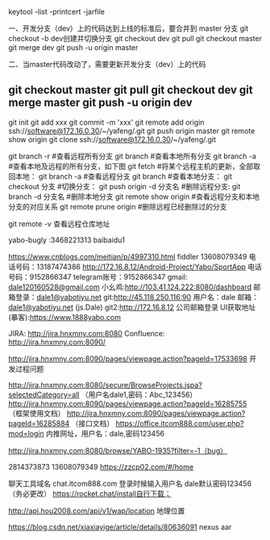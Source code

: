 keytool -list -printcert -jarfile

一、开发分支（dev）上的代码达到上线的标准后，要合并到 master 分支
git checkout -b dev创建并切换分支
git checkout dev
git pull
git checkout master
git merge dev
git push -u origin master

二、当master代码改动了，需要更新开发分支（dev）上的代码

git checkout master 
git pull 
git checkout dev
git merge master 
git push -u origin dev
--------------------- 
git init
git add xxx
git commit -m 'xxx'
 git remote add origin ssh://software@172.16.0.30/~/yafeng/.git
git push origin master 
git remote show origin
git clone ssh://software@172.16.0.30/~/yafeng/.git


git branch -r       #查看远程所有分支
git branch           #查看本地所有分支
git branch -a       #查看本地及远程的所有分支，如下图
git fetch   #将某个远程主机的更新，全部取回本地：
git branch -a  #查看远程分支
git branch  #查看本地分支：
git checkout 分支 #切换分支：
git push origin -d 分支名  #删除远程分支: 
git branch -d 分支名  #删除本地分支
git remote show origin  #查看远程分支和本地分支的对应关系
git remote prune origin #删除远程已经删除过的分支

git remote -v 查看远程仓库地址

yabo-bugly :3468221313    baibaidu1

https://www.cnblogs.com/meitian/p/4997310.html  fiddler
13608079349
电话号码：13187474386  http://172.16.8.12/Android-Project/Yabo/SportApp
电话号码：9152866347
telegram账号：9152866347
gmail: dale120160528@gmail.com
小幺鸡:http://103.41.124.222:8080/dashboard  邮箱登录：dale1@yabotiyu.net
git:http://45.118.250.116:90 用户名：dale 邮箱：dale1@yabotiyu.net  (js.Dale)
git2:http://172.16.8.12  公司邮箱登录
UI获取地址(摹客):https://www.1888yabo.com

JIRA: http://jira.hnxmny.com:8080
Confluence: http://jira.hnxmny.com:8090/

http://jira.hnxmny.com:8090/pages/viewpage.action?pageId=17533698 开发过程问题

http://jira.hnxmny.com:8080/secure/BrowseProjects.jspa?selectedCategory=all （用户名dale1,密码：Abc_123456）
http://jira.hnxmny.com:8090/pages/viewpage.action?pageId=16285755 （框架使用文档）
http://jira.hnxmny.com:8090/pages/viewpage.action?pageId=16285884  （接口文档）
https://office.itcom888.com/user.php?mod=login 内推网址，用户名：dale,密码123456

http://jira.hnxmny.com:8080/browse/YABO-1935?filter=-1（bug）


2814373873  13608079349
https://zzcp02.com/#/home


聊天工具域名  chat.itcom888.com
登录时候输入用户名   dale默认密码123456（务必更改）
https://rocket.chat/install自行下载；


http://api.hou2008.com/api/v1/wap/location 地理位置

https://blog.csdn.net/xiaxiayige/article/details/80636091  nexus aar